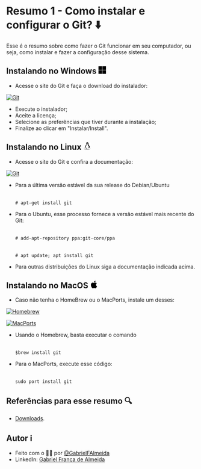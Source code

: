 # Resumo 1 - Como instalar e configurar o Git? ⬇️

Esse é o resumo sobre como fazer o Git funcionar em seu computador, ou seja, como instalar e fazer a configuração desse sistema.

## Instalando no Windows <img alt="GitHub" src="./../assets/imagens/windows.png" width="20" height="20">

- Acesse o site do Git e faça o download do instalador:

[![Git](https://img.shields.io/badge/Download-81599F?style=for-the-badge&logo=git&logoColor=%23D9ECFF&logoSize=auto&label=Git&labelColor=81599F&color=3CD4D9)](https://git-scm.com/downloads/win)

- Execute o instalador;
- Aceite a licença;
- Selecione as preferências que tiver durante a instalação;
- Finalize ao clicar em "Instalar/Install".

## Instalando no Linux <img alt="GitHub" src="./../assets/imagens/linux.png" width="20" height="20">

- Acesse o site do Git e confira a documentação:

[![Git](https://img.shields.io/badge/Documentação-81599F?style=for-the-badge&logo=git&logoColor=%23D9ECFF&logoSize=auto&label=Git&labelColor=81599F&color=3CD4D9)](https://git-scm.com/downloads/linux)

- Para a última versão estável da sua release do Debian/Ubuntu

    ```

    # apt-get install git

    ```

- Para o Ubuntu, esse processo fornece a versão estável mais recente do Git:
    ```
    
    # add-apt-repository ppa:git-core/ppa
    
    ```

    ```
    
    # apt update; apt install git
    
    ```

- Para outras distribuições do Linux siga a documentação indicada acima.

## Instalando no MacOS <img alt="GitHub" src="./../assets/imagens/apple.png" width="20" height="20">

- Caso não tenha o HomeBrew ou o MacPorts, instale um desses:

[![Homebrew](https://img.shields.io/badge/Download-81599F?style=for-the-badge&logo=homebrew&logoColor=%23D9ECFF&logoSize=auto&label=Homebrew&labelColor=81599F&color=3CD4D9
)](https://brew.sh/)


[![MacPorts](https://img.shields.io/badge/Download-81599F?style=for-the-badge&logoColor=%23D9ECFF&logoSize=auto&label=MacPorts&labelColor=81599F&color=3CD4D9)](https://www.macports.org/install.php)

- Usando o Homebrew, basta executar o comando

    ```
    
    $brew install git
    
    ```

- Para o MacPorts, execute esse código:

    ```
    
    sudo port install git
    
    ```

## Referências para esse resumo 🔍

- [Downloads](https://git-scm.com/downloads).

## Autor ℹ️

- Feito com o 🫶🏻 por [@GabrielFAlmeida](https://github.com/GabrielFAlmeida)
- LinkedIn: [Gabriel França de Almeida](https://www.linkedin.com/in/gabriel-frnca/)
